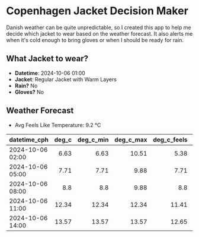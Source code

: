 
# Copenhagen Jacket Decision Maker

Danish weather can be quite unpredictable, so I created this app to help me decide which jacket to wear based on the weather forecast. 
It also alerts me when it's cold enough to bring gloves or when I should be ready for rain.

## What Jacket to wear?

- **Datetime**: 2024-10-06 01:00
- **Jacket**: Regular Jacket with Warm Layers
- **Rain?** No
- **Gloves?** No

## Weather Forecast
- Avg Feels Like Temperature: 9.2 °C

| datetime_cph     |   deg_c |   deg_c_min |   deg_c_max |   deg_c_feels | weather   | wind   | rain   |
|:-----------------|--------:|------------:|------------:|--------------:|:----------|:-------|:-------|
| 2024-10-06 02:00 |    6.63 |        6.63 |       10.51 |          5.38 | Clouds    | Low    | None   |
| 2024-10-06 05:00 |    7.71 |        7.71 |        9.88 |          7.71 | Clouds    | Low    | None   |
| 2024-10-06 08:00 |    8.8  |        8.8  |        9.88 |          8.8  | Clouds    | Low    | None   |
| 2024-10-06 11:00 |   12.34 |       12.34 |       12.34 |         11.41 | Clear     | Low    | None   |
| 2024-10-06 14:00 |   13.57 |       13.57 |       13.57 |         12.65 | Clouds    | Low    | None   |
        